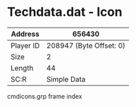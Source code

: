 
#  Techdata.dat - Icon
Address   | 656430
----------|-------------
Player ID | 208947 (Byte Offset: 0)
Size 	  | 2
Length 	  | 44
SC:R      | Simple Data

cmdicons.grp frame index

